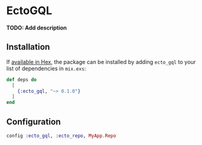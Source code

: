 # EctoGQL

**TODO: Add description**

## Installation

If [available in Hex](https://hex.pm/docs/publish), the package can be installed
by adding `ecto_gql` to your list of dependencies in `mix.exs`:

```elixir
def deps do
  [
    {:ecto_gql, "~> 0.1.0"}
  ]
end
```

## Configuration
```elixir
config :ecto_gql, :ecto_repo, MyApp.Repo
```
